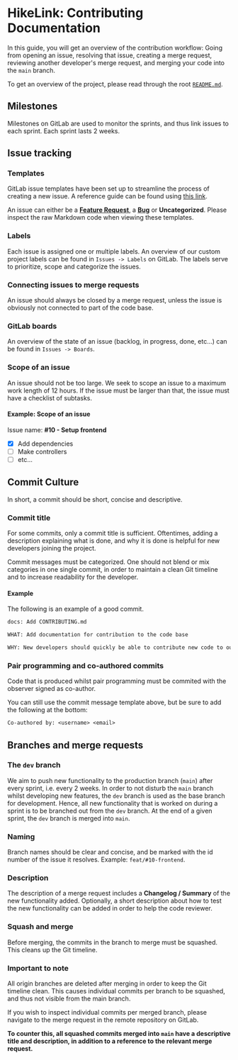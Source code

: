 # HikeLink: Contributing Documentation

In this guide, you will get an overview of the contribution workflow: Going from
opening an issue, resolving that issue, creating a merge request, reviewing
another developer's merge request, and merging your code into the `main` branch.

To get an overview of the project, please read through the root
[`README.md`](README.md).

## Milestones

Milestones on GitLab are used to monitor the sprints, and thus link issues to
each sprint. Each sprint lasts 2 weeks.

## Issue tracking

### Templates

GitLab issue templates have been set up to streamline the process of creating a
new issue. A reference guide can be found using
[this link](https://docs.gitlab.com/ee/user/project/description_templates.html).

An issue can either be a
[**Feature Request**](.gitlab/issue_templates/Feature.md), a
[**Bug**](.gitlab/issue_templates/Bug.md) or **Uncategorized**. Please inspect
the raw Markdown code when viewing these templates.

### Labels

Each issue is assigned one or multiple labels. An overview of our custom project
labels can be found in `Issues -> Labels` on GitLab. The labels serve to
prioritize, scope and categorize the issues.

### Connecting issues to merge requests

An issue should always be closed by a merge request, unless the issue is
obviously not connected to part of the code base.

### GitLab boards

An overview of the state of an issue (backlog, in progress, done, etc...) can be
found in `Issues -> Boards`.

### Scope of an issue

An issue should not be too large. We seek to scope an issue to a maximum work
length of 12 hours. If the issue must be larger than that, the issue must have a
checklist of subtasks.

#### Example: Scope of an issue

Issue name: **#10 - Setup frontend**

- [x] Add dependencies
- [ ] Make controllers
- [ ] etc...

## Commit Culture

In short, a commit should be short, concise and descriptive.

### Commit title

For some commits, only a commit title is sufficient. Oftentimes, adding a
description explaining what is done, and why it is done is helpful for new
developers joining the project.

Commit messages must be categorized. One should not blend or mix categories in
one single commit, in order to maintain a clean Git timeline and to increase
readability for the developer.

#### Example

The following is an example of a good commit.

```txt
docs: Add CONTRIBUTING.md

WHAT: Add documentation for contribution to the code base

WHY: New developers should quickly be able to contribute new code to our code base
```

### Pair programming and co-authored commits

Code that is produced whilst pair programming must be commited with the observer signed as co-author.

You can still use the commit message template above, but be sure to add the following at the bottom:

```txt
Co-authored by: <username> <email>
```

## Branches and merge requests

### The `dev` branch

We aim to push new functionality to the production branch (`main`) after every sprint, i.e. every 2 weeks. In order to not disturb the `main` branch whilst developing new features, the `dev` branch is used as the base branch for development. Hence, all new functionality that is worked on during a sprint is to be branched out from the `dev` branch. At the end of a given sprint, the `dev` branch is merged into `main`.

### Naming

Branch names should be clear and concise, and be marked with the id number of
the issue it resolves. Example: `feat/#10-frontend`.

### Description

The description of a merge request includes a **Changelog / Summary** of the new
functionality added. Optionally, a short description about how to test the new
functionality can be added in order to help the code reviewer.

### Squash and merge

Before merging, the commits in the branch to merge must be squashed. This cleans
up the Git timeline.

### Important to note

All origin branches are deleted after merging in order to keep the Git timeline
clean. This causes individual commits per branch to be squashed, and thus not
visible from the main branch.

If you wish to inspect individual commits per merged branch, please navigate to
the merge request in the remote repository on GitLab.

**To counter this, all squashed commits merged into `main` have a descriptive
title and description, in addition to a reference to the relevant merge
request.**
